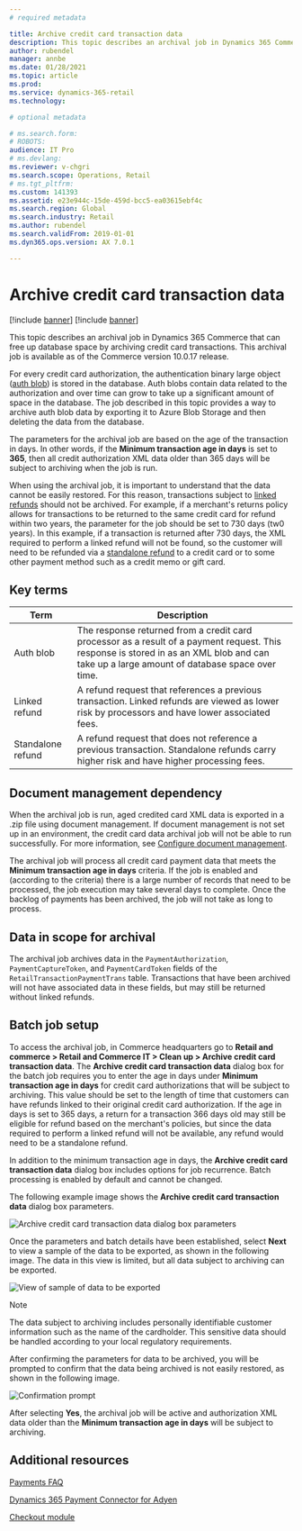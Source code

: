```yaml
---
# required metadata

title: Archive credit card transaction data
description: This topic describes an archival job in Dynamics 365 Commerce that can free up database space by archiving credit card transactions.
author: rubendel
manager: annbe
ms.date: 01/28/2021
ms.topic: article
ms.prod: 
ms.service: dynamics-365-retail
ms.technology: 

# optional metadata

# ms.search.form: 
# ROBOTS: 
audience: IT Pro
# ms.devlang: 
ms.reviewer: v-chgri
ms.search.scope: Operations, Retail
# ms.tgt_pltfrm: 
ms.custom: 141393
ms.assetid: e23e944c-15de-459d-bcc5-ea03615ebf4c
ms.search.region: Global
ms.search.industry: Retail
ms.author: rubendel
ms.search.validFrom: 2019-01-01
ms.dyn365.ops.version: AX 7.0.1

---
```


# Archive credit card transaction data

[!include [banner](../includes/banner.md)]
[!include [banner](../includes/preview-banner.md)]

This topic describes an archival job in Dynamics 365 Commerce that can free up database space by archiving credit card transactions. This archival job is available as of the Commerce version 10.0.17 release.

For every credit card authorization, the authentication binary large object ([auth blob](#key-terms)) is stored in the database. Auth blobs contain data related to the authorization and over time can grow to take up a significant amount of space in the database. The job described in this topic provides a way to archive auth blob data by exporting it to Azure Blob Storage and then deleting the data from the database. 

The parameters for the archival job are based on the age of the transaction in days. In other words, if the **Minimum transaction age in days** is set to **365**, then all credit authorization XML data older than 365 days will be subject to archiving when the job is run. 

When using the archival job, it is important to understand that the data cannot be easily restored. For this reason, transactions subject to [linked refunds](#key-terms) should not be archived. For example, if a merchant's returns policy allows for transactions to be returned to the same credit card for refund within two years, the parameter for the job should be set to 730 days (tw0 years). In this example, if a transaction is returned after 730 days, the XML required to perform a linked refund will not be found, so the customer will need to be refunded via a [standalone refund](#key-terms) to a credit card or to some other payment method such as a credit memo or gift card. 

## Key terms

| Term | Description |
|---|---|
| Auth blob | The response returned from a credit card processor as a result of a payment request. This response is stored in as an XML blob and can take up a large amount of database space over time. |
| Linked refund | A refund request that references a previous transaction. Linked refunds are viewed as lower risk by processors and have lower associated fees. |
| Standalone refund | A refund request that does not reference a previous transaction. Standalone refunds carry higher risk and have higher processing fees. |

## Document management dependency

When the archival job is run, aged credited card XML data is exported in a .zip file using document management. If document management is not set up in an environment, the credit card data archival job will not be able to run successfully. For more information, see [Configure document management](https://docs.microsoft.com/dynamics365/fin-ops-core/fin-ops/organization-administration/configure-document-management).

The archival job will process all credit card payment data that meets the **Minimum transaction age in days** criteria. If the job is enabled and (according to the criteria) there is a large number of records that need to be processed, the job execution may take several days to complete. Once the backlog of payments has been archived, the job will not take as long to process. 

## Data in scope for archival

The archival job archives data in the `PaymentAuthorization`, `PaymentCaptureToken`, and `PaymentCardToken` fields of the `RetailTransactionPaymentTrans` table. Transactions that have been archived will not have associated data in these fields, but may still be returned without linked refunds. 

## Batch job setup

To access the archival job, in Commerce headquarters go to **Retail and commerce \> Retail and Commerce IT \> Clean up \> Archive credit card transaction data**. The **Archive credit card transaction data** dialog box for the batch job requires you to enter the age in days under **Minimum transaction age in days** for credit card authorizations that will be subject to archiving. This value should be set to the length of time that customers can have refunds linked to their original credit card authorization. If the age in days is set to 365 days, a return for a transaction 366 days old may still be eligible for refund based on the merchant's policies, but since the data required to perform a linked refund will not be available, any refund would need to be a standalone refund. 

In addition to the minimum transaction age in days, the **Archive credit card transaction data** dialog box includes options for job recurrence. Batch processing is enabled by default and cannot be changed. 

The following example image shows the **Archive credit card transaction data** dialog box parameters.

![Archive credit card transaction data dialog box parameters](media/PAYMENTS/Batch1.png)

Once the parameters and batch details have been established, select **Next** to view a sample of the data to be exported, as shown in the following image. The data in this view is limited, but all data subject to archiving can be exported. 

![View of sample of data to be exported](media/PAYMENTS/Batch2.png)

> [!NOTE]
> The data subject to archiving includes personally identifiable customer information such as the name of the cardholder. This sensitive data should be handled according to your local regulatory requirements.

After confirming the parameters for data to be archived, you will be prompted to confirm that the data being archived is not easily restored, as shown in the following image. 
 
![Confirmation prompt](media/PAYMENTS/Batch3.png)
 
After selecting **Yes**, the archival job will be active and authorization XML data older than the **Minimum transaction age in days** will be subject to archiving. 

## Additional resources

[Payments FAQ](https://docs.microsoft.com/dynamics365/unified-operations/retail/dev-itpro/payments-retail)

[Dynamics 365 Payment Connector for Adyen](adyen-connector.md?tabs=8-1-3)

[Checkout module](../add-checkout-module.md)
